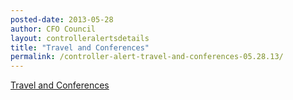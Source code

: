 ```yaml
---
posted-date: 2013-05-28
author: CFO Council
layout: controlleralertsdetails
title: "Travel and Conferences"
permalink: /controller-alert-travel-and-conferences-05.28.13/
---
```


[Travel and Conferences]({{site.baseurl}}/assets/files/Controller-Alert-Travel-and-Conferences-05.28.13.pdf)
